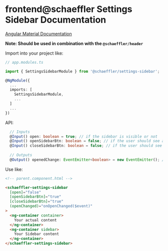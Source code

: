 # frontend@schaeffler Settings Sidebar Documentation

[Angular Material Documentation](https://material.angular.io/components/sidenav/overview)

**Note: Should be used in combination with the `@schaeffler/header`**

Import into your project like:

```typescript
// app.modules.ts

import { SettingsSidebarModule } from '@schaeffler/settings-sidebar';

@NgModule({
  ...
  imports: [
    SettingsSidebarModule,
    ...
  ]
  ...
})
```

API:

```typescript
  // Inputs
  @Input() open: boolean = true; // if the sidebar is visible or not
  @Input() openSidebarBtn: boolean = false; // if the user should see a button that opens the sidebar
  @Input() closeSidebarBtn: boolean = false; // if the user should see a button that closes the sidebar when opened
  
  // Outputs
  @Output() openedChange: EventEmitter<boolean> = new EventEmitter(); // Emits the event, when the sidebar was toggled
```

Use like:

```html
<!-- parent.component.html -->

<schaeffler-settings-sidebar
  [open]="false"
  [openSidebarBtn]="true"
  [closeSidebarBtn]="true"
  (openChanged)="onOpenChanged($event)"
>
  <ng-container container>
    Your actual content
  </ng-container>
  <ng-container sidebar>
    Your Sidebar content
  </ng-container>
</schaeffler-settings-sidebar>
```
